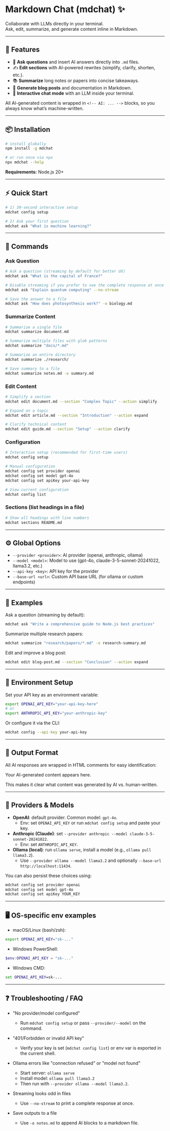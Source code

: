# Markdown Chat (mdchat) ✨  
Collaborate with LLMs directly in your terminal.  
Ask, edit, summarize, and generate content inline in Markdown.  

---

## 🚀 Features
- 📝 **Ask questions** and insert AI answers directly into `.md` files.  
- ✍️ **Edit sections** with AI-powered rewrites (simplify, clarify, shorten, etc.).  
- 📚 **Summarize** long notes or papers into concise takeaways.  
- 📄 **Generate blog posts** and documentation in Markdown.  
- 💬 **Interactive chat mode** with an LLM inside your terminal.  

All AI-generated content is wrapped in `<!-- AI: ... -->` blocks, so you always know what’s machine-written.  

---

## 📦 Installation
```bash
# install globally
npm install -g mdchat

# or run once via npx
npx mdchat --help
```

**Requirements:** Node.js 20+

---

## ⚡ Quick Start
```bash
# 1) 30‑second interactive setup
mdchat config setup

# 2) Ask your first question
mdchat ask "What is machine learning?"
```

---
## 🎯 Commands

### Ask Question

```bash
# Ask a question (streaming by default for better UX)
mdchat ask "What is the capital of France?"

# Disable streaming if you prefer to see the complete response at once
mdchat ask "Explain quantum computing" --no-stream

# Save the answer to a file
mdchat ask "How does photosynthesis work?" -o biology.md
```

### Summarize Content
```bash
# Summarize a single file
mdchat summarize document.md

# Summarize multiple files with glob patterns
mdchat summarize "docs/*.md"

# Summarize an entire directory
mdchat summarize ./research/

# Save summary to a file
mdchat summarize notes.md -o summary.md
```

### Edit Content  
```bash
# Simplify a section
mdchat edit document.md --section "Complex Topic" --action simplify

# Expand on a topic
mdchat edit article.md --section "Introduction" --action expand

# Clarify technical content
mdchat edit guide.md --section "Setup" --action clarify
```

### Configuration
```bash
# Interactive setup (recommended for first-time users)
mdchat config setup

# Manual configuration
mdchat config set provider openai
mdchat config set model gpt-4o
mdchat config set apiKey your-api-key

# View current configuration
mdchat config list
```

### Sections (list headings in a file)
```bash
# Show all headings with line numbers
mdchat sections README.md
```

---

## ⚙️ Global Options
- `--provider <provider>`: AI provider (openai, anthropic, ollama)
- `--model <model>`: Model to use (gpt-4o, claude-3-5-sonnet-20241022, llama3.2, etc.)
- `--api-key <key>`: API key for the provider
- `--base-url <url>`: Custom API base URL (for ollama or custom endpoints)

---

## 🎨 Examples

Ask a question (streaming by default):
```bash
mdchat ask "Write a comprehensive guide to Node.js best practices"
```

Summarize multiple research papers:
```bash
mdchat summarize "research/papers/*.md" -o research-summary.md
```

Edit and improve a blog post:
```bash
mdchat edit blog-post.md --section "Conclusion" --action expand
```

---

## 🔧 Environment Setup

Set your API key as an environment variable:
```bash
export OPENAI_API_KEY="your-api-key-here"
# or  
export ANTHROPIC_API_KEY="your-anthropic-key"
```

Or configure it via the CLI:
```bash
mdchat config --api-key your-api-key
```

---

## 📝 Output Format

All AI responses are wrapped in HTML comments for easy identification:

<!-- AI:answer -->
Your AI-generated content appears here.
<!-- /AI -->

This makes it clear what content was generated by AI vs. human-written.

---

## 🔌 Providers & Models

- **OpenAI**: default provider. Common model: `gpt-4o`.
  - Env: set `OPENAI_API_KEY` or run `mdchat config setup` and paste your key.
- **Anthropic (Claude)**: set `--provider anthropic --model claude-3-5-sonnet-20241022`.
  - Env: set `ANTHROPIC_API_KEY`.
- **Ollama (local)**: run `ollama serve`, install a model (e.g., `ollama pull llama3.2`).
  - Use `--provider ollama --model llama3.2` and optionally `--base-url http://localhost:11434`.

You can also persist these choices using:
```bash
mdchat config set provider openai
mdchat config set model gpt-4o
mdchat config set apiKey YOUR_KEY
```

---

## 🖥️ OS-specific env examples

- macOS/Linux (bash/zsh):
```bash
export OPENAI_API_KEY="sk-..."
```

- Windows PowerShell:
```powershell
$env:OPENAI_API_KEY = "sk-..."
```

- Windows CMD:
```bat
set OPENAI_API_KEY=sk-...
```

---

## ❓ Troubleshooting / FAQ

- "No provider/model configured"
  - Run `mdchat config setup` or pass `--provider/--model` on the command.

- "401/Forbidden or invalid API key"
  - Verify your key is set (`mdchat config list`) or env var is exported in the current shell.

- Ollama errors like "connection refused" or "model not found"
  - Start server: `ollama serve`
  - Install model: `ollama pull llama3.2`
  - Then run with `--provider ollama --model llama3.2`.

- Streaming looks odd in files
  - Use `--no-stream` to print a complete response at once.

- Save outputs to a file
  - Use `-o notes.md` to append AI blocks to a markdown file.
